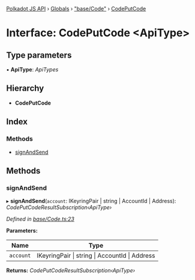 [Polkadot JS API](../README.md) › [Globals](../globals.md) › ["base/Code"](../modules/_base_code_.md) › [CodePutCode](_base_code_.codeputcode.md)

# Interface: CodePutCode <**ApiType**>

## Type parameters

▪ **ApiType**: *ApiTypes*

## Hierarchy

* **CodePutCode**

## Index

### Methods

* [signAndSend](_base_code_.codeputcode.md#signandsend)

## Methods

###  signAndSend

▸ **signAndSend**(`account`: IKeyringPair | string | AccountId | Address): *CodePutCodeResultSubscription‹ApiType›*

*Defined in [base/Code.ts:23](https://github.com/polkadot-js/api/blob/97438bb2e8/packages/api-contract/src/base/Code.ts#L23)*

**Parameters:**

Name | Type |
------ | ------ |
`account` | IKeyringPair &#124; string &#124; AccountId &#124; Address |

**Returns:** *CodePutCodeResultSubscription‹ApiType›*
